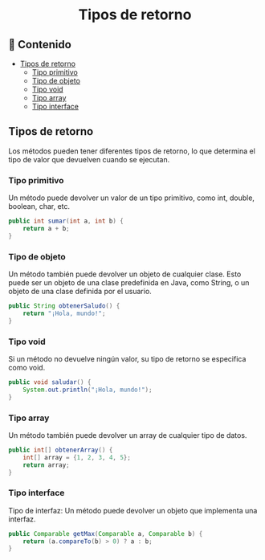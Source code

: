 <h1 align="center">Tipos de retorno</h1>

<h2>📑 Contenido</h2>

- [Tipos de retorno](#tipos-de-retorno)
  - [Tipo primitivo](#tipo-primitivo)
  - [Tipo de objeto](#tipo-de-objeto)
  - [Tipo void](#tipo-void)
  - [Tipo array](#tipo-array)
  - [Tipo interface](#tipo-interface)

## Tipos de retorno

Los métodos pueden tener diferentes tipos de retorno, lo que determina el tipo de valor que devuelven cuando se ejecutan.

### Tipo primitivo

Un método puede devolver un valor de un tipo primitivo, como int, double, boolean, char, etc.

```java
public int sumar(int a, int b) {
    return a + b;
}
```

### Tipo de objeto

Un método también puede devolver un objeto de cualquier clase. Esto puede ser un objeto de una clase predefinida en Java, como String, o un objeto de una clase definida por el usuario.

```java
public String obtenerSaludo() {
    return "¡Hola, mundo!";
}
```

### Tipo void

Si un método no devuelve ningún valor, su tipo de retorno se especifica como void.

```java
public void saludar() {
    System.out.println("¡Hola, mundo!");
}
```

### Tipo array

Un método también puede devolver un array de cualquier tipo de datos.

```java
public int[] obtenerArray() {
    int[] array = {1, 2, 3, 4, 5};
    return array;
}
```

### Tipo interface

Tipo de interfaz: Un método puede devolver un objeto que implementa una interfaz.

```java
public Comparable getMax(Comparable a, Comparable b) {
    return (a.compareTo(b) > 0) ? a : b;
}
```
